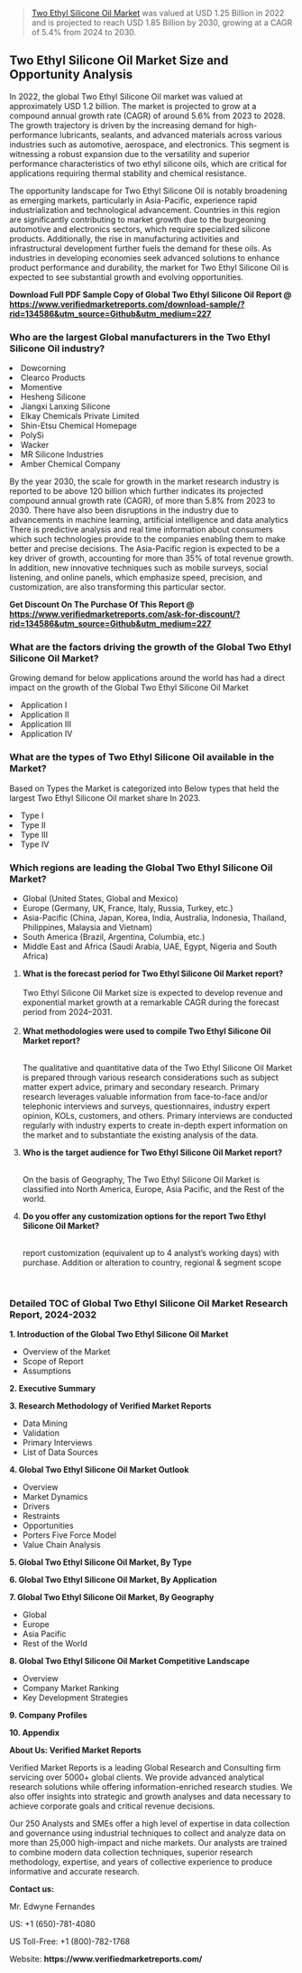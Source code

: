 <blockquote><p><p><a href="https://www.verifiedmarketreports.com/download-sample/?rid=134586&utm_source=Github&utm_medium=227" target="_blank">Two Ethyl Silicone Oil Market</a> was valued at USD 1.25 Billion in 2022 and is projected to reach USD 1.85 Billion by 2030, growing at a CAGR of 5.4% from 2024 to 2030.</p></blockquote><p><h2>Two Ethyl Silicone Oil Market Size and Opportunity Analysis</h2><p>In 2022, the global Two Ethyl Silicone Oil market was valued at approximately USD 1.2 billion. The market is projected to grow at a compound annual growth rate (CAGR) of around 5.6% from 2023 to 2028. The growth trajectory is driven by the increasing demand for high-performance lubricants, sealants, and advanced materials across various industries such as automotive, aerospace, and electronics. This segment is witnessing a robust expansion due to the versatility and superior performance characteristics of two ethyl silicone oils, which are critical for applications requiring thermal stability and chemical resistance.</p><p>The opportunity landscape for Two Ethyl Silicone Oil is notably broadening as emerging markets, particularly in Asia-Pacific, experience rapid industrialization and technological advancement. Countries in this region are significantly contributing to market growth due to the burgeoning automotive and electronics sectors, which require specialized silicone products. Additionally, the rise in manufacturing activities and infrastructural development further fuels the demand for these oils. As industries in developing economies seek advanced solutions to enhance product performance and durability, the market for Two Ethyl Silicone Oil is expected to see substantial growth and evolving opportunities.</p></p><p class=""><strong>Download Full PDF Sample Copy of Global Two Ethyl Silicone Oil Report @ <a href="https://www.verifiedmarketreports.com/download-sample/?rid=134586&amp;utm_source=Github&amp;utm_medium=227" target="_blank">https://www.verifiedmarketreports.com/download-sample/?rid=134586&amp;utm_source=Github&amp;utm_medium=227</a></strong></p><h3 id="" class="">Who are the largest Global manufacturers in the Two Ethyl Silicone Oil industry?</h3><p><li>Dowcorning</li><li> Clearco Products</li><li> Momentive</li><li> Hesheng Silicone</li><li> Jiangxi Lanxing Silicone</li><li> Elkay Chemicals Private Limited</li><li> Shin-Etsu Chemical Homepage</li><li> PolySi</li><li> Wacker</li><li> MR Silicone Industries</li><li> Amber Chemical Company</li></p><div class=""><div class="" dir="" data-message-author-role="" data-message-id="" data-message-model-slug=""><div class=""><div class=""><div class=""><div class="" dir="" data-message-author-role="" data-message-id="" data-message-model-slug=""><div class=""><div class=""><p>By the year 2030, the scale for growth in the market research industry is reported to be above 120 billion which further indicates its projected compound annual growth rate (CAGR), of more than 5.8% from 2023 to 2030. There have also been disruptions in the industry due to advancements in machine learning, artificial intelligence and data analytics There is predictive analysis and real time information about consumers which such technologies provide to the companies enabling them to make better and precise decisions. The Asia-Pacific region is expected to be a key driver of growth, accounting for more than 35% of total revenue growth. In addition, new innovative techniques such as mobile surveys, social listening, and online panels, which emphasize speed, precision, and customization, are also transforming this particular sector.</p><p><strong>Get Discount On The Purchase Of This Report @&nbsp; <a href="https://www.verifiedmarketreports.com/ask-for-discount/?rid=134586&amp;utm_source=Github&amp;utm_medium=227" target="_blank">https://www.verifiedmarketreports.com/ask-for-discount/?rid=134586&amp;utm_source=Github&amp;utm_medium=227</a></strong></p></div></div></div></div></div></div></div></div><h3 id="" class="">What are the factors driving the growth of the Global Two Ethyl Silicone Oil Market?</h3><p id="" class="">Growing demand for below applications around the world has had a direct impact on the growth of the Global Two Ethyl Silicone Oil Market</p><p id="" class=""><li>Application I</li><li> Application II</li><li> Application III</li><li> Application IV</li></p><h3 id="" class="">What are the types of Two Ethyl Silicone Oil available in the Market?</h3><p id="" class="">Based on Types the Market is categorized into Below types that held the largest Two Ethyl Silicone Oil market share In 2023.</p><p id="" class=""><li>Type I</li><li> Type II</li><li> Type III</li><li> Type IV</li></p><h3 id="" class="">Which regions are leading the Global Two Ethyl Silicone Oil Market?</h3><ul><li>Global (United States, Global and Mexico)</li><li>Europe (Germany, UK, France, Italy, Russia, Turkey, etc.)</li><li>Asia-Pacific (China, Japan, Korea, India, Australia, Indonesia, Thailand, Philippines, Malaysia and Vietnam)</li><li>South America (Brazil, Argentina, Columbia, etc.)</li><li>Middle East and Africa (Saudi Arabia, UAE, Egypt, Nigeria and South Africa)</li></ul><p><ol><li><strong>What is the forecast period for Two Ethyl Silicone Oil Market report?<br /></strong><br /><span data-sheets-root="1" data-sheets-value="{&quot;1&quot;:2,&quot;2&quot;:&quot;XXXX size is expected to develop revenue and exponential market growth at a remarkable CAGR during the forecast period from 2024&ndash;2030.&quot;}" data-sheets-userformat="{&quot;2&quot;:12674,&quot;4&quot;:{&quot;1&quot;:2,&quot;2&quot;:16776960},&quot;10&quot;:2,&quot;11&quot;:0,&quot;15&quot;:&quot;Arial&quot;,&quot;16&quot;:12}">Two Ethyl Silicone Oil Market size is expected to develop revenue and exponential market growth at a remarkable CAGR during the forecast period from 2024&ndash;2031.</span><br /><br /></li><li><strong>What methodologies were used to compile Two Ethyl Silicone Oil Market report?<br /><br /></strong><p>The qualitative and quantitative data of the&nbsp;Two Ethyl Silicone Oil Market is prepared through various research considerations such as subject matter expert advice, primary and secondary research. Primary research leverages valuable information from face-to-face and/or telephonic interviews and surveys, questionnaires, industry expert opinion, KOLs, customers, and others. Primary interviews are conducted regularly with industry experts to create in-depth expert information on the market and to substantiate the existing analysis of the data.&nbsp;</p></li><li><strong>Who is the target audience for Two Ethyl Silicone Oil Market report?<br /><br /></strong><p>On the basis of Geography, The&nbsp;Two Ethyl Silicone Oil Market is classified into North America, Europe, Asia Pacific, and the Rest of the world.</p></li><li><strong>Do you offer any customization options for the report Two Ethyl Silicone Oil Market?<br /><br /></strong><p>report customization (equivalent up to 4 analyst&rsquo;s working days) with purchase. Addition or alteration to country, regional &amp; segment scope</p><p>&nbsp;</p></li></ol></p><h3 id="" class="">Detailed TOC of Global Two Ethyl Silicone Oil Market Research Report, 2024-2032</h3><p id="" class=""><strong>1. Introduction of the Global Two Ethyl Silicone Oil Market</strong></p><ul><li>Overview of the Market</li><li>Scope of Report</li><li>Assumptions</li></ul><p id="" class=""><strong>2. Executive Summary</strong></p><p id="" class=""><strong>3. Research Methodology of&nbsp;Verified Market Reports</strong></p><ul><li>Data Mining</li><li>Validation</li><li>Primary Interviews</li><li>List of Data Sources</li></ul><p id="" class=""><strong>4. Global Two Ethyl Silicone Oil Market Outlook</strong></p><ul><li>Overview</li><li>Market Dynamics</li><li>Drivers</li><li>Restraints</li><li>Opportunities</li><li>Porters Five Force Model</li><li>Value Chain Analysis</li></ul><p id="" class=""><strong>5. Global Two Ethyl Silicone Oil Market, By&nbsp;Type</strong></p><p id="" class=""><strong>6. Global Two Ethyl Silicone Oil Market, By Application</strong></p><p id="" class=""><strong>7. Global Two Ethyl Silicone Oil Market, By Geography</strong></p><ul><li>Global</li><li>Europe</li><li>Asia Pacific</li><li>Rest of the World</li></ul><p id="" class=""><strong>8. Global Two Ethyl Silicone Oil Market Competitive Landscape</strong></p><ul><li>Overview</li><li>Company Market Ranking</li><li>Key Development Strategies</li></ul><p id="" class=""><strong>9. Company Profiles</strong></p><p id="" class=""><strong>10. Appendix</strong></p><p id="" class=""><strong>About Us: Verified Market Reports</strong></p><p id="" class="">Verified Market Reports is a leading Global Research and Consulting firm servicing over 5000+ global clients. We provide advanced analytical research solutions while offering information-enriched research studies. We also offer insights into strategic and growth analyses and data necessary to achieve corporate goals and critical revenue decisions.</p><p id="" class="">Our 250 Analysts and SMEs offer a high level of expertise in data collection and governance using industrial techniques to collect and analyze data on more than 25,000 high-impact and niche markets. Our analysts are trained to combine modern data collection techniques, superior research methodology, expertise, and years of collective experience to produce informative and accurate research.</p><p id="" class=""><strong>Contact us:</strong></p><p id="" class="">Mr. Edwyne Fernandes</p><p id="" class="">US: +1 (650)-781-4080</p><p id="" class="">US Toll-Free: +1 (800)-782-1768</p><p id="" class="">Website: <a target="" data-test-app-aware-link=""><strong>https://www.verifiedmarketreports.com/</strong></a></p>
